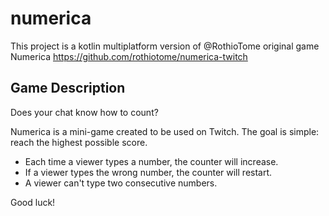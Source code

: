 # numerica

This project is a kotlin multiplatform version of @RothioTome original game Numerica https://github.com/rothiotome/numerica-twitch

## Game Description
Does your chat know how to count?

Numerica is a mini-game created to be used on Twitch.  The goal is simple: reach the highest possible score.

- Each time a viewer types a number, the counter will increase. 
- If a viewer types the wrong number, the counter will restart.
- A viewer can't type two consecutive numbers.

Good luck!

